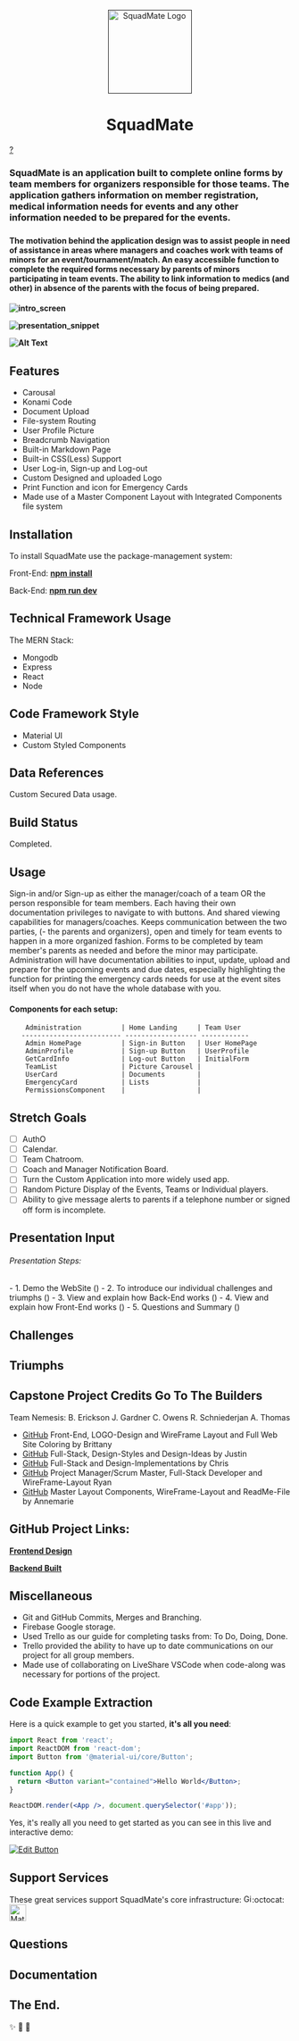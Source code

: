 <p align="center">
  <a href="" rel="" target="_blank"><img width="150" src="" alt="SquadMate Logo"></a></p>
</p>

<h1 align="center">SquadMate</h1>

[?](https://img.shields.io/badge/left-right-f39f37)

</div>

<h3>SquadMate is an application built to complete online forms by team members for organizers responsible for those teams. The application gathers information on member registration, medical information needs for events and any other information needed to be prepared for the events.<h3>

<h4>The motivation behind the application design was to assist people in need of assistance in areas where managers and coaches work with teams of minors for an event/tournament/match. An easy accessible function to complete the required forms necessary by parents of minors participating in team events. The ability to link information to medics (and other) in absence of the parents with the focus of being prepared.<h4>

<p align="center">

![intro_screen]()

![presentation_snippet]()

![Alt Text](url)

</p>

## Features
- Carousal
- Konami Code
- Document Upload 
- File-system Routing
- User Profile Picture
- Breadcrumb Navigation
- Built-in Markdown Page
- Built-in CSS(Less) Support
- User Log-in, Sign-up and Log-out
- Custom Designed and uploaded Logo
- Print Function and icon for Emergency Cards
- Made use of a Master Component Layout with Integrated Components file system

## Installation
To install SquadMate use the package-management system:

Front-End:
**[npm install](https://www.npmjs.com/package/npm-install**)**

Back-End:
**[npm run dev](https://dev.to/lukeocodes/enny-stack-the-express-ngrok-and-nodemon-stack-23j)**

## Technical Framework Usage
The MERN Stack:
- Mongodb
- Express
- React
- Node

## Code Framework Style
- Material UI
- Custom Styled Components

## Data References
Custom Secured Data usage.

## Build Status
Completed.

## Usage
Sign-in and/or Sign-up as either the manager/coach of a team OR the person responsible for team members. Each having their own documentation privileges to navigate to with buttons. And shared viewing capabilities for managers/coaches. Keeps communication between the two parties, (- the parents and organizers), open and timely for team events to happen in a more organized fashion. Forms to be completed by team member's parents as needed and before the minor may participate. Administration will have documentation abilities to input, update, upload and prepare for the upcoming events and due dates, especially highlighting the function for printing the emergency cards needs for use at the event sites itself when you do not have the whole database with you.


  <h4>Components for each setup:</h4>

        Administration          | Home Landing     | Team User
       ------------------------- ------------------ ------------
        Admin HomePage          | Sign-in Button   | User HomePage
        AdminProfile            | Sign-up Button   | UserProfile
        GetCardInfo             | Log-out Button   | InitialForm
        TeamList                | Picture Carousel |
        UserCard                | Documents        |
        EmergencyCard           | Lists            |
        PermissionsComponent    |                  |

## Stretch Goals
- [ ] AuthO
- [ ] Calendar.
- [ ] Team Chatroom.
- [ ] Coach and Manager Notification Board.
- [ ] Turn the Custom Application into more widely used app.
- [ ] Random Picture Display of the Events, Teams or Individual players.
- [ ] Ability to give message alerts to parents if a telephone number or signed off form is incomplete.

## Presentation Input
<h6>Presentation Steps:</h6> 
- 1. Demo the WebSite ()
- 2. To introduce our individual challenges and triumphs ()
- 3. View and explain how Back-End works ()
- 4. View and explain how Front-End works ()
- 5. Questions and Summary ()

## Challenges
## Triumphs

## Capstone Project Credits Go To The Builders
Team Nemesis: 
B. Erickson
J. Gardner
C. Owens
R. Schniederjan
A. Thomas

- [GitHub](https://github.com/brittani-ericksen) Front-End, LOGO-Design and WireFrame Layout and Full Web Site Coloring by Brittany
- [GitHub](https://github.com/JustinSGardner) Full-Stack, Design-Styles and Design-Ideas by Justin
- [GitHub](https://github.com/chrisowensdev) Full-Stack and Design-Implementations by Chris
- [GitHub](https://github.com/rynoschni) Project Manager/Scrum Master, Full-Stack Developer and WireFrame-Layout Ryan
- [GitHub](https://github.com/Athomas9sa) Master Layout Components, WireFrame-Layout and ReadMe-File by Annemarie

## GitHub Project Links:

**[Frontend Design](https://github.com/brittani-ericksen/capstone-frontend/tree/main)**


**[Backend Built](https://github.com/JustinSGardner/CapStoneProject-Backend/tree/main)**

## Miscellaneous 
- Git and GitHub Commits, Merges and Branching.
- Firebase Google storage.
- Used Trello as our guide for completing tasks from: To Do, Doing, Done.
- Trello provided the ability to have up to date communications on our project for all group members.
- Made use of collaborating on LiveShare VSCode when code-along was necessary for portions of the project.

## Code Example Extraction

Here is a quick example to get you started, **it's all you need**:

```jsx
import React from 'react';
import ReactDOM from 'react-dom';
import Button from '@material-ui/core/Button';

function App() {
  return <Button variant="contained">Hello World</Button>;
}

ReactDOM.render(<App />, document.querySelector('#app'));
```

Yes, it's really all you need to get started as you can see in this live and interactive demo:

[![Edit Button](https://codesandbox.io/static/img/play-codesandbox.svg)](https://codesandbox.io/s/4j7m47vlm4)

## Support Services
These great services support SquadMate's core infrastructure:
[<img loading="lazy" alt="GitHub" src="https://github.githubassets.com/images/modules/logos_page/GitHub-Logo.png" height="15">](https://github.com/):octocat:
[<img loading="lazy" alt="Material-UI logo" alt="Material-UI logo" src="https://material-ui.com/static/logo.svg" width="30">](https://www.npmjs.com/package/@material-ui/core)

## Questions
## Documentation
## The End.
:sparkles: :rocket: :metal: 
